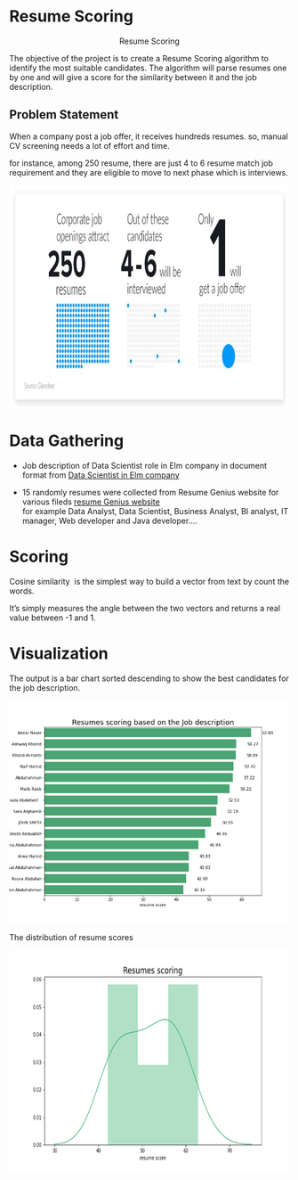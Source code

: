 # Resume Scoring 

<div align="center"> Resume Scoring  </div>


The objective of the project is to create a Resume Scoring algorithm to identify the most suitable candidates. The algorithm will parse resumes one by one and will give a score for the similarity between it and the job description. 

## Problem Statement

When a company post a job offer, it receives hundreds resumes. so, manual CV screening needs a lot of effort and time.

for instance, among 250 resume, there are just 4 to 6 resume match job requirement and they are eligible to move to next phase which is interviews.

<p align="center"><img src="https://github.com/mmehmadi94/Data_Science_Bootcamp_codingDojo/blob/master/Resume_Scoring/Resumes-Stats.jpg" width="700" height="400"></p>

# Data Gathering

- Job description of Data Scientist role in Elm company in document format from [Data Scientist in Elm company](https://www.linkedin.com/jobs/view/data-scientist-deep-learning-consultant-at-%D8%B4%D8%B1%D9%83%D8%A9-%D8%B9%D9%84%D9%85-1468946631/?refId=3c37fe28-5f30-42c9-b9da-02866f173575&originalSubdomain=sa)

- 15 randomly resumes were collected from Resume Genius website for various fileds [resume Genius website](https://resumegenius.com/)  
for example Data Analyst, Data Scientist, Business Analyst, BI analyst, IT manager, Web developer and Java developer....

# Scoring

Cosine similarity  is the  simplest way to build a vector from text by count the words.

It’s simply measures the angle between the two vectors and returns a real value between -1 and 1.


# Visualization

The output is a bar chart sorted descending to show the best candidates for the job description.

<p align="center"><img src="https://github.com/mmehmadi94/Data_Science_Bootcamp_codingDojo/blob/master/Resume_Scoring/Resumes_scores.png" width="700" height="400"></p>

The distribution of resume scores

<p align="center"><img src="https://github.com/mmehmadi94/Data_Science_Bootcamp_codingDojo/blob/master/Resume_Scoring/score_distribution.png" width="700" height="400"></p>

